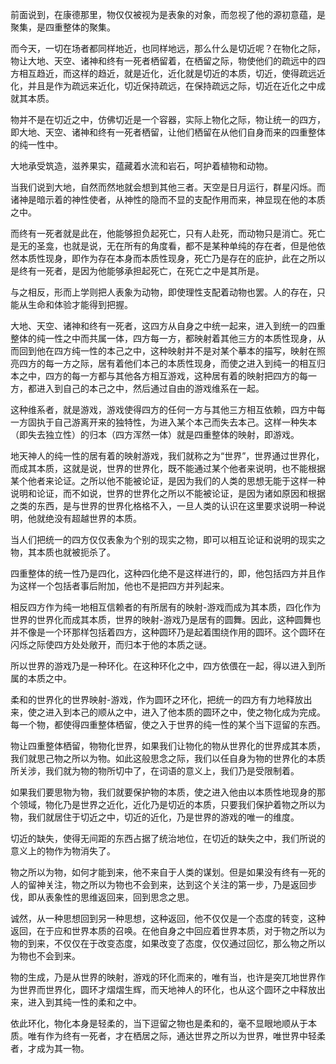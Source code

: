 <p data-pid="BNQvkK55">前面说到，在康德那里，物仅仅被视为是表象的对象，而忽视了他的源初意蕴，是聚集，是四重整体的聚集。</p><p data-pid="0pKpZkR0">而今天，一切在场者都同样地近，也同样地远，那么什么是切近呢？在物化之际，物让大地、天空、诸神和终有一死者栖留着，在栖留之际，物使他们的疏远中的四方相互趋近，而这样的趋近，就是近化，近化就是切近的本质，切近，使得疏远近化，并且是作为疏远来近化，切近保持疏远，在保持疏远之际，切近在近化之中成就其本质。</p><p data-pid="2-4najsA">物并不是在切近之中，仿佛切近是一个容器，实际上物化之际，物让统一的四方，即大地、天空、诸神和终有一死者栖留，让他们栖留在从他们自身而来的四重整体的纯一性中。</p><p data-pid="2gYKDo9t">大地承受筑造，滋养果实，蕴藏着水流和岩石，呵护着植物和动物。</p><p data-pid="oJcM9bvy">当我们说到大地，自然而然地就会想到其他三者。天空是日月运行，群星闪烁。而诸神是暗示着的神性使者，从神性的隐而不显的支配作用而来，神显现在他的本质之中。</p><p data-pid="-_0LS3xL">而终有一死者就是此在，他能够担负起死亡，只有人赴死，而动物只是消亡。死亡是无的圣龛，也就是说，无在所有的角度看，都不是某种单纯的存在者，但是他依然本质性现身，即作为存在本身而本质性现身，死亡乃是存在的庇护，此在之所以是终有一死者，是因为他能够承担起死亡，在死亡之中是其所是。</p><p data-pid="d8eDjDOf">与之相反，形而上学则把人表象为动物，即使理性支配着动物也罢。人的存在，只能从生命和体验才能得到把握。</p><p data-pid="e_OHFBON">大地、天空、诸神和终有一死者，这四方从自身之中统一起来，进入到统一的四重整体的纯一性之中而共属一体，四方每一方，都映射着其他三方的本质性现身，从而回到他在四方纯一性的本己之中，这种映射并不是对某个摹本的描写，映射在照亮四方的每一方之际，居有着他们本己的本质性现身，而使之进入到纯一的相互归本之中，四方的每一方都与其他各方相互游戏，这种居有着的映射把四方的每一方，都进入到自己的本己之中，然后通过自由的游戏维系在一起。</p><p data-pid="2FDOJP_9">这种维系者，就是游戏，游戏使得四方的任何一方与其他三方相互依赖，四方中每一方固执于自己游离开来的独特性，为进入某个本己而失去本己。这样一种失本（即失去独立性）的归本（四方浑然一体）就是四重整体的映射，即游戏。</p><p data-pid="qp2UIC8f">地天神人的纯一性的居有着的映射游戏，我们就称之为“世界”，世界通过世界化，而成其本质，这就是说，世界的世界化，既不能通过某个他者来说明，也不能根据某个他者来论证。之所以他不能被论证，是因为我们的人类的思想无能于这样一种说明和论证，而不如说，世界的世界化之所以不能被论证，是因为诸如原因和根据之类的东西，是与世界的世界化格格不入，一旦人类的认识在这里要求说明一种说明，他就绝没有超越世界的本质。</p><p data-pid="xKmbdHBE">当人们把统一的四方仅仅表象为个别的现实之物，即可以相互论证和说明的现实之物，其本质也就被扼杀了。</p><p data-pid="Gs6E-ilq">四重整体的统一性乃是四化，这种四化绝不是这样进行的，即，他包括四方并且作为这样一个包括者事后附加，他也不是把四方并列起来。</p><p data-pid="ogn335iw">相反四方作为纯一地相互信赖者的有所居有的映射-游戏而成为其本质，四化作为世界的世界化而成其本质，世界的映射-游戏乃是居有的圆舞。因此，这种圆舞也并不像是一个环那样包括着四方，这种圆环乃是起着围绕作用的圆环。这个圆环在闪烁之际使四方处处敞开，而归本于他的本质之谜。</p><p data-pid="dA0hMmfE">所以世界的游戏乃是一种环化。在这种环化之中，四方依偎在一起，得以进入到所属的本质之中。</p><p data-pid="nabIiz64">柔和的世界化的世界映射-游戏，作为圆环之环化，把统一的四方有力地释放出来，使之进入到本己的顺从之中，进入了他本质的圆环之中，使之物化成为完成。每一个物，都使得四重整体栖留，使之入于世界的纯一性的某个当下逗留的东西。</p><p data-pid="7RDJO8-L">物让四重整体栖留，物物化世界，如果我们让物化的物从世界化的世界成其本质，我们就思己物之所以为物。如此这般思念之际，我们以任自身为物的世界化的本质所关涉，我们就为物的物所切中了，在词语的意义上，我们乃是受限制着。</p><p data-pid="JX9teApX">如果我们要思物为物，我们就要保护物的本质，使之进入他由以本质性地现身的那个领域，物化乃是世界之近化，近化乃是切近的本质，只要我们保护着物之所以为物，我们就居住于切近之中，切近的近化，乃是世界的游戏的唯一的维度。</p><p data-pid="EFfqElKt">切近的缺失，使得无间距的东西占据了统治地位，在切近的缺失之中，我们所说的意义上的物作为物消失了。</p><p data-pid="akBnMJ99">物之所以为物，如何才能到来，他不来自于人类的谋划。但是如果没有终有一死的人的留神关注，物之所以为物也不会到来，达到这个关注的第一步，乃是返回步伐，即从表象性的思维返回来，回到思念之思。</p><p data-pid="8Fbs2a5m">诚然，从一种思想回到另一种思想，这种返回，他不仅仅是一个态度的转变，这种返回，在于应和世界本质的召唤。在他自身之中回应着世界本质，对于物之所以为物的到来，不仅仅在于改变态度，如果改变了态度，仅仅通过回忆，那么物之所以为物也不会到来。</p><p data-pid="o0hC5NZe">物的生成，乃是从世界的映射，游戏的环化而来的，唯有当，也许是突兀地世界作为世界而世界化，圆环才熠熠生辉，而天地神人的环化，也从这个圆环之中释放出来，进入到其纯一性的柔和之中。</p><p data-pid="HNnNhT1o">依此环化，物化本身是轻柔的，当下逗留之物也是柔和的，毫不显眼地顺从于本质。唯有作为终有一死者，才在栖居之际，通达世界之所以为世界，唯世界中轻柔者，才成为其一物。</p>